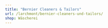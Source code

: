 ```yaml
---
title: "Bernier Cleaners & Tailors"
url: /larchmont/bernier-cleaners-und-tailors/
shop: Wäscherei
---
```

